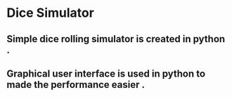 # Dice Simulator 
## Simple dice rolling simulator is created in python . 
## Graphical user interface is used in python to made the performance easier .
